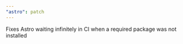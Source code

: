 ```yaml
---
"astro": patch
---
```


Fixes Astro waiting infinitely in CI when a required package was not installed
